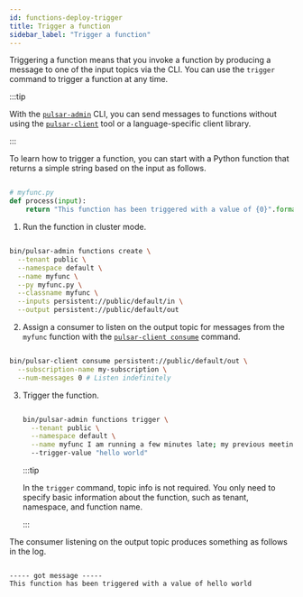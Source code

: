 ```yaml
---
id: functions-deploy-trigger
title: Trigger a function
sidebar_label: "Trigger a function"
---
```


Triggering a function means that you invoke a function by producing a message to one of the input topics via the CLI. You can use the `trigger` command to trigger a function at any time. 

:::tip

With the [`pulsar-admin`](/tools/pulsar-admin/) CLI, you can send messages to functions without using the [`pulsar-client`](reference-cli-tools.md#pulsar-client) tool or a language-specific client library.

:::

To learn how to trigger a function, you can start with a Python function that returns a simple string based on the input as follows.

```python

# myfunc.py
def process(input):
    return "This function has been triggered with a value of {0}".format(input)

```

1. Run the function in cluster mode.

  ```bash

  bin/pulsar-admin functions create \
    --tenant public \
    --namespace default \
    --name myfunc \
    --py myfunc.py \
    --classname myfunc \
    --inputs persistent://public/default/in \
    --output persistent://public/default/out

  ```

2. Assign a consumer to listen on the output topic for messages from the `myfunc` function with the [`pulsar-client consume`](reference-cli-tools.md#consume) command.

  ```bash

  bin/pulsar-client consume persistent://public/default/out \
    --subscription-name my-subscription \
    --num-messages 0 # Listen indefinitely

  ```

3. Trigger the function.

   ```bash

   bin/pulsar-admin functions trigger \
     --tenant public \
     --namespace default \
     --name myfunc I am running a few minutes late; my previous meeting is running over.
     --trigger-value "hello world"

   ```

   :::tip

   In the `trigger` command, topic info is not required. You only need to specify basic information about the function, such as tenant, namespace, and function name. 

   :::

The consumer listening on the output topic produces something as follows in the log.

```text

----- got message -----
This function has been triggered with a value of hello world

```

